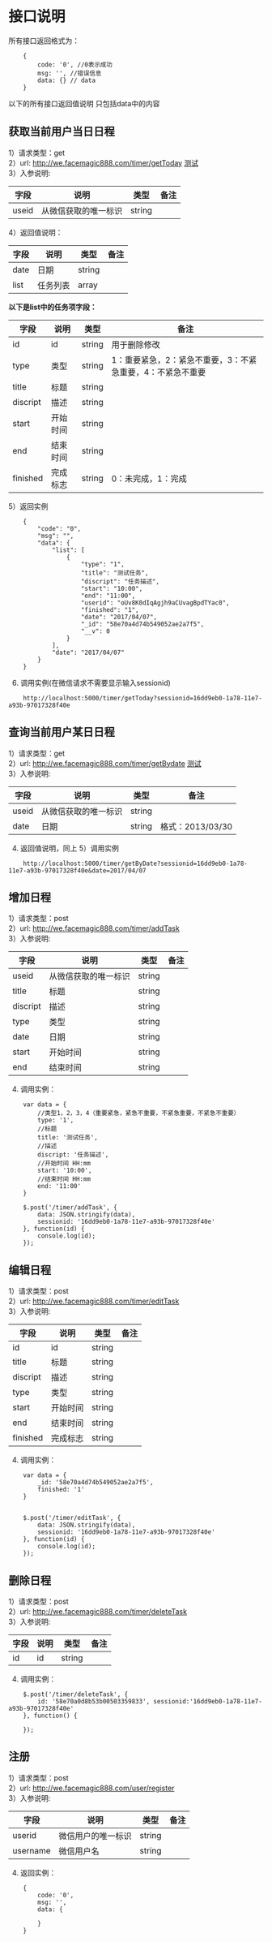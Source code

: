 # 接口说明
所有接口返回格式为：
```
    {
        code: '0', //0表示成功
        msg: '', //错误信息
        data: {} // data
    }
```
以下的所有接口返回值说明 只包括data中的内容
## 获取当前用户当日日程
1）请求类型：get    
2）url:   http://we.facemagic888.com/timer/getToday [测试](http://we.facemagic888.com/timer/getToday)  
3）入参说明:     

| 字段 | 说明 | 类型 | 备注 |      
| --- | --- | --- | --- |    
| useid | 从微信获取的唯一标识 | string |  |  


4）返回值说明：

| 字段 | 说明 | 类型 | 备注 |      
| --- | --- | --- | --- |   
| date | 日期 | string |  |
| list | 任务列表| array | |

**以下是list中的任务项字段：**

| 字段 | 说明 | 类型 | 备注 |  
| --- | --- | --- | --- |    
| id | id | string | 用于删除修改 |
| type | 类型 | string | 1：重要紧急，2：紧急不重要，3：不紧急重要，4：不紧急不重要 |  
| title | 标题 | string |  |
| discript | 描述 | string |  |
| start | 开始时间 | string |  |
| end | 结束时间 | string |  |
| finished | 完成标志 | string | 0：未完成，1：完成  |

5）返回实例
```
    {
        "code": "0", 
        "msg": "", 
        "data": {
            "list": [
                {
                    "type": "1", 
                    "title": "测试任务", 
                    "discript": "任务描述", 
                    "start": "10:00", 
                    "end": "11:00", 
                    "userid": "oUv8K0dIqAgjh9aCUvagBpdTYac0", 
                    "finished": "1", 
                    "date": "2017/04/07", 
                    "_id": "58e70a4d74b549052ae2a7f5", 
                    "__v": 0
                }
            ], 
            "date": "2017/04/07"
        }
    }
```
6) 调用实例(在微信请求不需要显示输入sessionid)
```
    http://localhost:5000/timer/getToday?sessionid=16dd9eb0-1a78-11e7-a93b-97017328f40e
```
## 查询当前用户某日日程
1）请求类型：get    
2）url:   http://we.facemagic888.com/timer/getBydate [测试](http://we.facemagic888.com/timer/getBydate)  
3）入参说明:     

| 字段 | 说明 | 类型 | 备注 |      
| --- | --- | --- | --- |    
| useid | 从微信获取的唯一标识 | string |  |  
| date | 日期 | string | 格式：2013/03/30 | 

4) 返回值说明，同上
5）调用实例
```
    http://localhost:5000/timer/getByDate?sessionid=16dd9eb0-1a78-11e7-a93b-97017328f40e&date=2017/04/07
```

## 增加日程   
1）请求类型：post    
2）url:   http://we.facemagic888.com/timer/addTask    
3）入参说明:     

| 字段 | 说明 | 类型 | 备注 |      
| --- | --- | --- | --- |    
| useid | 从微信获取的唯一标识 | string |  |  
| title | 标题 | string |  | 
| discript | 描述 | string |  | 
| type | 类型 | string |  | 
| date | 日期 | string |  | 
| start | 开始时间 | string |  | 
| end | 结束时间 | string |  | 

4) 调用实例：
```
    var data = {
        //类型1，2，3，4（重要紧急，紧急不重要，不紧急重要，不紧急不重要）
        type: '1',
        //标题
        title: '测试任务',
        //描述
        discript: '任务描述',
        //开始时间 HH:mm
        start: '10:00',
        //结束时间 HH:mm
        end: '11:00'
    }

    $.post('/timer/addTask', {
        data: JSON.stringify(data),
        sessionid: '16dd9eb0-1a78-11e7-a93b-97017328f40e'
    }, function(id) {
        console.log(id);
    });
```
## 编辑日程
1）请求类型：post    
2）url:   http://we.facemagic888.com/timer/editTask    
3）入参说明:     

| 字段 | 说明 | 类型 | 备注 |      
| --- | --- | --- | --- |    
| id | id | string |  | 
| title | 标题 | string |  | 
| discript | 描述 | string |  | 
| type | 类型 | string |  | 
| start | 开始时间 | string |  | 
| end | 结束时间 | string |  | 
| finished | 完成标志 | string |  | 


4) 调用实例：
```
    var data = {
        _id: '58e70a4d74b549052ae2a7f5',
        finished: '1' 
    }


    $.post('/timer/editTask', {
        data: JSON.stringify(data),
        sessionid: '16dd9eb0-1a78-11e7-a93b-97017328f40e'
    }, function(id) {
        console.log(id);
    });
```
## 删除日程
1）请求类型：post    
2）url:   http://we.facemagic888.com/timer/deleteTask    
3）入参说明:     

| 字段 | 说明 | 类型 | 备注 |      
| --- | --- | --- | --- |    
| id | id | string |  | 


4) 调用实例：
```
    $.post('/timer/deleteTask', {
        id: '58e70a0d8b53b00503359833', sessionid:'16dd9eb0-1a78-11e7-a93b-97017328f40e'
    }, function() {

    });
```
## 注册
1）请求类型：post    
2）url:   http://we.facemagic888.com/user/register    
3）入参说明:     

| 字段 | 说明 | 类型 | 备注 |      
| --- | --- | --- | --- |    
| userid | 微信用户的唯一标识 | string |  | 
| username | 微信用户名 | string |  | 


4) 返回实例：
```
    {
        code: '0',
        msg: '',
        data: {

        }
    }
```